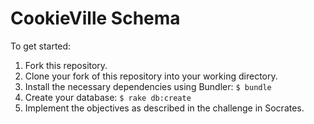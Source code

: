 CookieVille Schema
===========================

To get started:

1. Fork this repository.
2. Clone your fork of this repository into your working directory.
3. Install the necessary dependencies using Bundler: `$ bundle`
4. Create your database: `$ rake db:create`
5. Implement the objectives as described in the challenge in Socrates.
